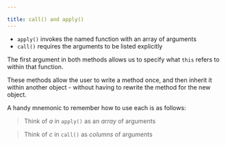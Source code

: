 ```yaml
---

title: call() and apply()
---
```


- `apply()` invokes the named function with an array of arguments
- `call()` requires the arguments to be listed explicitly

The first argument in both methods allows us to specify what `this` refers to within that function.

These methods allow the user to write a method once, and then inherit it within another object - without having to rewrite the method for the new object.

A handy mnemonic to remember how to use each is as follows:

> Think of _a_ in `apply()` as an _array_ of arguments

> Think of _c_ in `call()` as _columns_ of arguments
